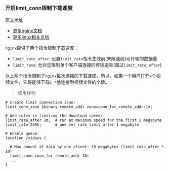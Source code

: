 ### 开启limit_conn限制下载速度

[原文地址](https://github.com/trimstray/nginx-admins-handbook/blob/master/doc/RULES.md#rationale-32)
- [更多nginx文档](https://weiliang-ms.github.io/nginx/)
- [更多linux相关文档](https://weiliang-ms.github.io/wl-awesome/)

`nginx`提供了两个指令限制下载速度：
- `limit_rate_after`: 设置`limit_rate`指令生效前(未限速前)可传输的数据量
- `limit_rate`: 允许您限制单个客户端连接的传输速率(超过`limit_rate_after`)

以上两个指令限制了`nginx`每次连接的下载速度，所以，如果一个用户打开`x`个视频文件，它将能够下载`x *`他连接到视频文件的个数。

> 使用样例

```nginx configuration
# Create limit connection zone:
limit_conn_zone $binary_remote_addr zone=conn_for_remote_addr:1m;

# Add rules to limiting the download speed:
limit_rate_after 1m;  # run at maximum speed for the first 1 megabyte
limit_rate 250k;      # and set rate limit after 1 megabyte

# Enable queue:
location /videos {

  # Max amount of data by one client: 10 megabytes (limit_rate_after * 10)
  limit_conn conn_for_remote_addr 10;
  ...
}
```

